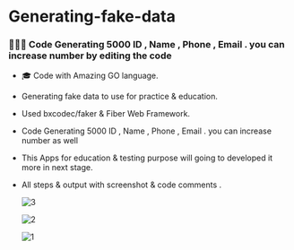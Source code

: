 # Generating-fake-data
<h3> 👨🏻‍💻 Code Generating 5000 ID , Name , Phone , Email . you can increase number by editing the code </h3>

- 🎓 Code with Amazing GO language.
- Generating fake data to use for practice & education.
- Used bxcodec/faker & Fiber Web Framework.
- Code Generating 5000 ID , Name , Phone , Email . you can increase number as well
- This Apps for education & testing purpose will going to developed it more in next stage.
- All steps & output with screenshot & code comments .

  ![3](https://github.com/fathikhalil/Generating-fake-data/assets/34607458/f45dbafd-185a-4a33-9cc3-2c167b042498)
  
  ![2](https://github.com/fathikhalil/Generating-fake-data/assets/34607458/4fd69b9a-a029-46db-bae5-d0609ffe2ae3)
  
  ![1](https://github.com/fathikhalil/Generating-fake-data/assets/34607458/b9063d85-5e99-4c9d-aa02-a83bc164412a)
